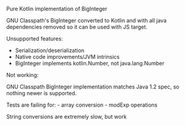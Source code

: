 Pure Kotlin implementation of BigInteger

GNU Classpath's BigInteger converted to Kotlin and with all java dependencies removed so it can be used with JS target.

Unsupported features:

- Serialization/deserialization
- Native code improvements/JVM intrinsics
- BigInteger implements kotlin.Number, not java.lang.Number

Not working:

GNU Classpath BigInteger implementation matches Java 1.2 spec, so nothing newer is supported.

Tests are failing for:
    - array conversion
    - modExp operations
    
String conversions are extremely slow, but work
     